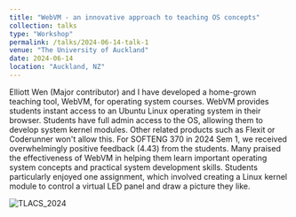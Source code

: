 ```yaml
---
title: "WebVM - an innovative approach to teaching OS concepts"
collection: talks
type: "Workshop"
permalink: /talks/2024-06-14-talk-1
venue: "The University of Auckland"
date: 2024-06-14
location: "Auckland, NZ"
---
```


Elliott Wen (Major contributor) and I have developed a home-grown teaching tool, WebVM, for operating system courses. WebVM provides students instant access to an Ubuntu Linux operating system in their browser. Students have full admin access to the OS, allowing them to develop system kernel modules. Other related products such as Flexit or Coderunner won't allow this.  For SOFTENG 370 in 2024 Sem 1, we received overwhelmingly positive feedback (4.43) from the students. Many praised the effectiveness of WebVM in helping them learn important operating system concepts and practical system development skills. Students particularly enjoyed one assignment, which involved creating a Linux kernel module to control a virtual LED panel and draw a picture they like. 

![TLACS_2024](https://leo06051212.github.io/images/WebVM_TLACS_workshop_2024.jpg)
